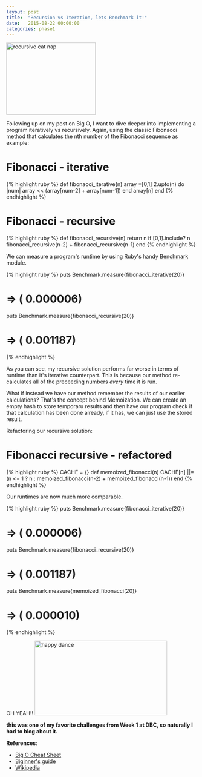 ```yaml
---
layout: post
title:  "Recursion vs Iteration, lets Benchmark it!"
date:   2015-08-22 00:00:00
categories: phase1
---
```

<img class="center" src="https://s-media-cache-ak0.pinimg.com/236x/06/53/2c/06532c1162edee91df1ee1b2d7c296dc.jpg" alt="recursive cat nap" style="width: 236px; height: 191px;"/>

Following up on my post on Big O, I want to dive deeper into implementing a program iteratively vs recursively. Again, using the classic Fibonacci method that calculates the nth number of the Fibonacci sequence as example:

# Fibonacci - iterative
{% highlight ruby %}
def fibonacci_iterative(n)
  array =[0,1]
  2.upto(n) do |num|
    array << (array[num-2] + array[num-1])
  end
  array[n]
end
{% endhighlight %}

# Fibonacci - recursive
{% highlight ruby %}
def fibonacci_recursive(n)
  return n if [0,1].include? n
  fibonacci_recursive(n-2) + fibonacci_recursive(n-1)
end
{% endhighlight %}

We can measure a program's runtime by using Ruby's handy [Benchmark](http://ruby-doc.org/stdlib-1.9.3/libdoc/benchmark/rdoc/Benchmark.html) module.

{% highlight ruby %}
puts Benchmark.measure{fibonacci_iterative(20)}
# => (  0.000006)
puts Benchmark.measure{fibonacci_recursive(20)}
# => (  0.001187)
{% endhighlight %}

As you can see, my recursive solution performs far worse in terms of runtime than it's iterative counterpart.  This is because our method re-calculates all of the preceeding numbers *every* time it is run.

What if instead we have our method remember the results of our earlier calculations? That's the concept behind Memoization.  We can create an empty hash to store temporaru results and then have our program check if that calculation has been done already, if it has, we can just use the stored result.

Refactoring our recursive solution:
# Fibonacci recursive - refactored
{% highlight ruby %}
CACHE = {}
def memoized_fibonacci(n)
  CACHE[n] ||= (n <= 1 ? n : memoized_fibonacci(n-2) + memoized_fibonacci(n-1))
end
{% endhighlight %}

Our runtimes are now much more comparable.

{% highlight ruby %}
puts Benchmark.measure{fibonacci_iterative(20)}
# => (  0.000006)
puts Benchmark.measure{fibonacci_recursive(20)}
# => (  0.001187)
puts Benchmark.measure{memoized_fibonacci(20)}
# => (  0.000010)
{% endhighlight %}

OH YEAH!!
<img class="center" src="https://www.google.com/url?sa=i&rct=j&q=&esrc=s&source=images&cd=&cad=rja&uact=8&ved=0CAcQjRxqFQoTCIyd9dWIvccCFYYXPgoddO0O-g&url=http%3A%2F%2Fnbcsnl.tumblr.com%2Fpost%2F60276830318%2Fdear-beyonce-happy-birthday-love-your&ei=WZ3YVYWNNYHX-AHX3YnoDw&psig=AFQjCNHgxCfp6M_qtTsVdd21o1LylYTnfw&ust=1440345818209059" alt="happy dance" style="width: 350px; height: 197px;"/>


**this was one of my favorite challenges from Week 1 at DBC, so naturally I had to blog about it.**

**References**:

* [Big O Cheat Sheet](http://bigocheatsheet.com/)
* [Biginner's guide](https://rob-bell.net/2009/06/a-beginners-guide-to-big-o-notation/)
* [Wikipedia](https://en.wikipedia.org/wiki/Big_O_notation)
